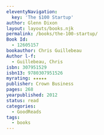 ```yaml
---
eleventyNavigation:
  key: 'The $100 Startup'
author: Glenn Dixon
layout: layouts/books.njk
permalink: /books/the-100-startup/
Book Id:
  - 12605157
bookauthor: Chris Guillebeau
Author l-f:
  - Guillebeau, Chris
isbn: 307951529
isbn13: 9780307951526
myrating: ★★★★★
publisher: Crown Business
pages: 268
yearpublished: 2012
status: read
categories:
  - GoodReads
tags:
  - books
---
```


